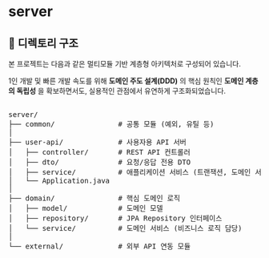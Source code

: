 # server

##  📁 디렉토리 구조
본 프로젝트는 다음과 같은 멀티모듈 기반 계층형 아키텍처로 구성되어 있습니다.

1인 개발 및 빠른 개발 속도를 위해 **도메인 주도 설계(DDD)** 의 핵심 원칙인 **도메인 계층의 독립성** 을 확보하면서도, 실용적인 관점에서 유연하게 구조화되었습니다.
<pre> 
server/
├── common/               # 공통 모듈 (예외, 유틸 등)
│
├── user-api/             # 사용자용 API 서버
│   ├── controller/       # REST API 컨트롤러
│   ├── dto/              # 요청/응답 전용 DTO
│   ├── service/          # 애플리케이션 서비스 (트랜잭션, 도메인 서비스 호출)
│   └── Application.java 
│
├── domain/               # 핵심 도메인 로직
│   ├── model/            # 도메인 모델 
│   ├── repository/       # JPA Repository 인터페이스
│   └── service/          # 도메인 서비스 (비즈니스 로직 담당)
│
└── external/             # 외부 API 연동 모듈 
</pre>


